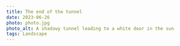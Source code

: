 ```yaml
---
title: The end of the tunnel
date: 2023-06-26
photo: photo.jpg
photo_alt: A shadowy tunnel leading to a white door in the sun
tags: Landscape
---
```

